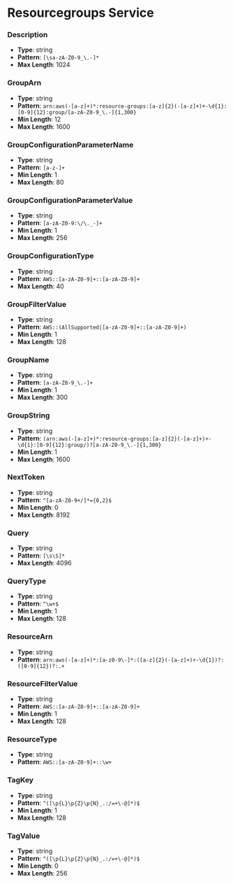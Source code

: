 # Resourcegroups Service

### Description
- **Type**: string
- **Pattern**: `[\sa-zA-Z0-9_\.-]*`
- **Max Length**: 1024

### GroupArn
- **Type**: string
- **Pattern**: `arn:aws(-[a-z]+)*:resource-groups:[a-z]{2}(-[a-z]+)+-\d{1}:[0-9]{12}:group/[a-zA-Z0-9_\.-]{1,300}`
- **Min Length**: 12
- **Max Length**: 1600

### GroupConfigurationParameterName
- **Type**: string
- **Pattern**: `[a-z-]+`
- **Min Length**: 1
- **Max Length**: 80

### GroupConfigurationParameterValue
- **Type**: string
- **Pattern**: `[a-zA-Z0-9:\/\._-]+`
- **Min Length**: 1
- **Max Length**: 256

### GroupConfigurationType
- **Type**: string
- **Pattern**: `AWS::[a-zA-Z0-9]+::[a-zA-Z0-9]+`
- **Max Length**: 40

### GroupFilterValue
- **Type**: string
- **Pattern**: `AWS::(AllSupported|[a-zA-Z0-9]+::[a-zA-Z0-9]+)`
- **Min Length**: 1
- **Max Length**: 128

### GroupName
- **Type**: string
- **Pattern**: `[a-zA-Z0-9_\.-]+`
- **Min Length**: 1
- **Max Length**: 300

### GroupString
- **Type**: string
- **Pattern**: `(arn:aws(-[a-z]+)*:resource-groups:[a-z]{2}(-[a-z]+)+-\d{1}:[0-9]{12}:group/)?[a-zA-Z0-9_\.-]{1,300}`
- **Min Length**: 1
- **Max Length**: 1600

### NextToken
- **Type**: string
- **Pattern**: `^[a-zA-Z0-9+/]*={0,2}$`
- **Min Length**: 0
- **Max Length**: 8192

### Query
- **Type**: string
- **Pattern**: `[\s\S]*`
- **Max Length**: 4096

### QueryType
- **Type**: string
- **Pattern**: `^\w+$`
- **Min Length**: 1
- **Max Length**: 128

### ResourceArn
- **Type**: string
- **Pattern**: `arn:aws(-[a-z]+)*:[a-z0-9\-]*:([a-z]{2}(-[a-z]+)+-\d{1})?:([0-9]{12})?:.+`

### ResourceFilterValue
- **Type**: string
- **Pattern**: `AWS::[a-zA-Z0-9]+::[a-zA-Z0-9]+`
- **Min Length**: 1
- **Max Length**: 128

### ResourceType
- **Type**: string
- **Pattern**: `AWS::[a-zA-Z0-9]+::\w+`

### TagKey
- **Type**: string
- **Pattern**: `^([\p{L}\p{Z}\p{N}_.:/=+\-@]*)$`
- **Min Length**: 1
- **Max Length**: 128

### TagValue
- **Type**: string
- **Pattern**: `^([\p{L}\p{Z}\p{N}_.:/=+\-@]*)$`
- **Min Length**: 0
- **Max Length**: 256

